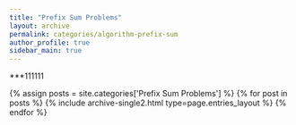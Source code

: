 ```yaml
---
title: "Prefix Sum Problems"
layout: archive
permalink: categories/algorithm-prefix-sum
author_profile: true
sidebar_main: true
---
```


<!-- 공백이 포함되어 있는 카테고리 이름의 경우 site.categories.['a b c'] 이런식으로! -->

***111111

{% assign posts = site.categories['Prefix Sum Problems'] %}
{% for post in posts %} {% include archive-single2.html type=page.entries_layout %} {% endfor %}
